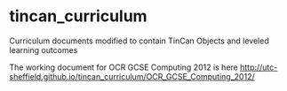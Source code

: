 tincan_curriculum
=================

Curriculum documents modified to contain TinCan Objects and leveled learning outcomes

The working document for OCR GCSE Computing 2012 is here
http://utc-sheffield.github.io/tincan_curriculum/OCR_GCSE_Computing_2012/
